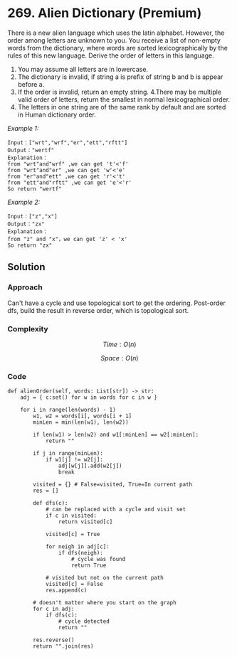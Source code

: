 # 269. Alien Dictionary (Premium)
There is a new alien language which uses the latin alphabet. However, the order among letters are unknown to you. You receive a list of non-empty words from the dictionary, where words are sorted lexicographically by the rules of this new language. Derive the order of letters in this language.

1. You may assume all letters are in lowercase.
2. The dictionary is invalid, if string a is prefix of string b and b is appear before a.
3. If the order is invalid, return an empty string.
4.There may be multiple valid order of letters, return the smallest in normal lexicographical order.
5. The letters in one string are of the same rank by default and are sorted in Human dictionary order.


*Example 1:*

```
Input：["wrt","wrf","er","ett","rftt"]
Output："wertf"
Explanation：
from "wrt"and"wrf" ,we can get 't'<'f'
from "wrt"and"er" ,we can get 'w'<'e'
from "er"and"ett" ,we can get 'r'<'t'
from "ett"and"rftt" ,we can get 'e'<'r'
So return "wertf"
```

*Example 2:*

```
Input：["z","x"]
Output："zx"
Explanation：
from "z" and "x"，we can get 'z' < 'x'
So return "zx"
```

## Solution

### Approach
Can't have a cycle and use topological sort to get the ordering. Post-order dfs, build the result in reverse order, which is topological sort.

### Complexity
$$Time: O(n)$$

$$Space: O(n)$$

### Code
```
def alienOrder(self, words: List[str]) -> str:
    adj = { c:set() for w in words for c in w }

    for i in range(len(words) - 1)
        w1, w2 = words[i], words[i + 1]
        minLen = min(len(w1), len(w2))

        if len(w1) > len(w2) and w1[:minLen] == w2[:minLen]:
            return ""

        if j in range(minLen):
            if w1[j] != w2[j]:
                adj[w[j]].add(w2[j])
                break

        visited = {} # False=visited, True=In current path
        res = []

        def dfs(c):
            # can be replaced with a cycle and visit set 
            if c in visited:
                return visited[c]

            visited[c] = True

            for neigh in adj[c]:
                if dfs(neigh):
                    # cycle was found
                    return True

            # visited but not on the current path
            visited[c] = False
            res.append(c)

        # doesn't matter where you start on the graph
        for c in adj:
            if dfs(c):
                # cycle detected
                return ""

        res.reverse()
        return "".join(res)
```